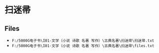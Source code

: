 # 扫迷帚

## Files

- `F:/5000G电子书\I01-文学（小说 诗歌 名著 写作）\古典名著\扫迷帚\扫迷帚.txt`
- `F:/5000G电子书\I01-文学（小说 诗歌 名著 写作）\古典名著\扫迷帚\files.txt`
